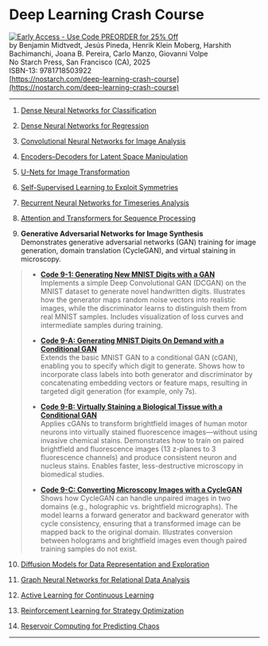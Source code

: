 # Deep Learning Crash Course

[![Early Access - Use Code PREORDER for 25% Off](https://img.shields.io/badge/Early%20Access%20Now%20Available-Use%20Code%20PREORDER%20for%2025%25%20Off-orange)](https://nostarch.com/deep-learning-crash-course)  
by Benjamin Midtvedt, Jesús Pineda, Henrik Klein Moberg, Harshith Bachimanchi, Joana B. Pereira, Carlo Manzo, Giovanni Volpe  
No Starch Press, San Francisco (CA), 2025  
ISBN-13: 9781718503922  
[https://nostarch.com/deep-learning-crash-course](https://nostarch.com/deep-learning-crash-course)

---

1. [Dense Neural Networks for Classification](https://github.com/DeepTrackAI/DeepLearningCrashCourse/tree/main/Ch01_DNN_classification)  

2. [Dense Neural Networks for Regression](https://github.com/DeepTrackAI/DeepLearningCrashCourse/tree/main/Ch02_DNN_regression)  

3. [Convolutional Neural Networks for Image Analysis](https://github.com/DeepTrackAI/DeepLearningCrashCourse/tree/main/Ch03_CNN)  

4. [Encoders–Decoders for Latent Space Manipulation](https://github.com/DeepTrackAI/DeepLearningCrashCourse/tree/main/Ch04_AE)  

5. [U-Nets for Image Transformation](https://github.com/DeepTrackAI/DeepLearningCrashCourse/tree/main/Ch05_UNet)  

6. [Self-Supervised Learning to Exploit Symmetries](https://github.com/DeepTrackAI/DeepLearningCrashCourse/tree/main/Ch06_SelfSupervised)  

7. [Recurrent Neural Networks for Timeseries Analysis](https://github.com/DeepTrackAI/DeepLearningCrashCourse/tree/main/Ch07_RNN)  

8. [Attention and Transformers for Sequence Processing](https://github.com/DeepTrackAI/DeepLearningCrashCourse/tree/main/Ch08_Attention)  

9. **Generative Adversarial Networks for Image Synthesis**  
   Demonstrates generative adversarial networks (GAN) training for image generation, domain translation (CycleGAN), and virtual staining in microscopy.

>   - [**Code 9-1: Generating New MNIST Digits with a GAN**]()  
>     Implements a simple Deep Convolutional GAN (DCGAN) on the MNIST dataset to generate novel handwritten digits. Illustrates how the generator maps random noise vectors into realistic images, while the discriminator learns to distinguish them from real MNIST samples. Includes visualization of loss curves and intermediate samples during training.
>
>   - [**Code 9-A: Generating MNIST Digits On Demand with a Conditional GAN**]()  
>     Extends the basic MNIST GAN to a conditional GAN (cGAN), enabling you to specify which digit to generate. Shows how to incorporate class labels into both generator and discriminator by concatenating embedding vectors or feature maps, resulting in targeted digit generation (for example, only 7s).
>
>   - [**Code 9-B: Virtually Staining a Biological Tissue with a Conditional GAN**]()  
>     Applies cGANs to transform brightfield images of human motor neurons into virtually stained fluorescence images—without using invasive chemical stains. Demonstrates how to train on paired brightfield and fluorescence images (13 z-planes to 3 fluorescence channels) and produce consistent neuron and nucleus stains. Enables faster, less-destructive microscopy in biomedical studies.
>
>   - [**Code 9-C: Converting Microscopy Images with a CycleGAN**]()  
>     Shows how CycleGAN can handle unpaired images in two domains (e.g., holographic vs. brightfield micrographs). The model learns a forward generator and backward generator with cycle consistency, ensuring that a transformed image can be mapped back to the original domain. Illustrates conversion between holograms and brightfield images even though paired training samples do not exist.

10. [Diffusion Models for Data Representation and Exploration](https://github.com/DeepTrackAI/DeepLearningCrashCourse/tree/main/Ch10_Diffusion)  

11. [Graph Neural Networks for Relational Data Analysis](https://github.com/DeepTrackAI/DeepLearningCrashCourse/tree/main/Ch11_GNN)  

12. [Active Learning for Continuous Learning](https://github.com/DeepTrackAI/DeepLearningCrashCourse/tree/main/Ch12_AL)  

13. [Reinforcement Learning for Strategy Optimization](https://github.com/DeepTrackAI/DeepLearningCrashCourse/tree/main/Ch13_RL)  

14. [Reservoir Computing for Predicting Chaos](https://github.com/DeepTrackAI/DeepLearningCrashCourse/tree/main/Ch14_RC)  

---
